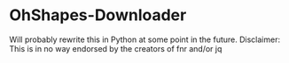 # OhShapes-Downloader
Will probably rewrite this in Python at some point in the future.
Disclaimer:
This is in no way endorsed by the creators of fnr and/or jq
